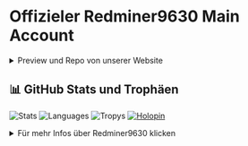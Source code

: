 # Offizieler Redminer9630 Main Account

<details><summary>Preview und Repo von unserer Website</summary>
<br>

[![redminer9630.ddns.net](https://github.com/Redminer9630/.github/blob/main/profile/website.jpg)](https://redminer9630.ddns.net)

[![Repository](https://github-readme-stats.vercel.app/api/pin/?username=Redminer9630&repo=Website)](https://github.com/Redminer9630/Website)
</details>

## 📊 GitHub Stats und Trophäen

![Stats](https://github-readme-stats.vercel.app/api?username=redminer9630de)
![Languages](https://github-readme-stats.vercel.app/api/top-langs/?username=redminer9630de)
![Tropys](https://github-profile-trophy.vercel.app/?username=redminer9630de)
[![Holopin](https://holopin.me/redminer9630de#badges)](https://holopin.io/@redminer9630de#badges)

<details><summary>Für mehr Infos über Redminer9630 klicken </summary>

# Info über Redminer9630
<br>

## Wer/Was zu uns gehört

### Accounts/User(GitHub)
#### [Redminer9630de](https://github.com/Redminer9630de), Main Account
#### [Redminer9630GitHub](https://github.com/Redminer9630GitHub), Zweit Account
#### [TheAnonym3000](https://github.com/TheAnonym3000), Main Account
<br>

### Organisationen/Teams
#### [Redminer9630](https://github.com/Redminer9630), Organisation
#### Team9630, Main Team
<br>
<br>

## Team
### Redminer9630:
#### Leiter, Programmierer(Web), Streamer(Twitch), Builder(Minecraft), Minecraft Spieler, etc.
<br>

### TheAnonym3000:
#### Programmierer(Java), Streamer(Twitch), (Minecraft)
<br>

### vanilla_cookies:
#### Mod(Youtube, Twitch)
<br>

## Andere Personen(nicht in Team etc.)

### Starcat1711
#### Minecraft Spielerin(KTHS)
<br>

### SternPrawn11448
#### Minecraft Spielerin(KTHS)
<br>

### Firefly_the_phnix
#### Gamer, Streamer(Twitch), Youtuber
<br>

### Mickymaus
#### Guckt Serien
<br>

### ⭐ I'm watching you ⭐
#### Discord Mod
<br>

### [Links zu den Personen](https://redminer9630.ddns.net/linktree)
</details>
